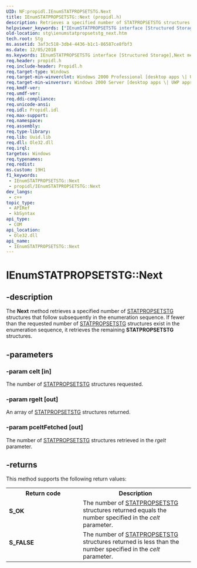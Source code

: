 ```yaml
---
UID: NF:propidl.IEnumSTATPROPSETSTG.Next
title: IEnumSTATPROPSETSTG::Next (propidl.h)
description: Retrieves a specified number of STATPROPSETSTG structures that follow subsequently in the enumeration sequence.
helpviewer_keywords: ["IEnumSTATPROPSETSTG interface [Structured Storage]","Next method","IEnumSTATPROPSETSTG.Next","IEnumSTATPROPSETSTG::Next","Next","Next method [Structured Storage]","Next method [Structured Storage]","IEnumSTATPROPSETSTG interface","propidlbase/IEnumSTATPROPSETSTG::Next","stg.ienumstatpropsetstg_next"]
old-location: stg\ienumstatpropsetstg_next.htm
tech.root: Stg
ms.assetid: 3af3c518-3db4-4436-b1c1-86587ce8fbf3
ms.date: 12/05/2018
ms.keywords: IEnumSTATPROPSETSTG interface [Structured Storage],Next method, IEnumSTATPROPSETSTG.Next, IEnumSTATPROPSETSTG::Next, Next, Next method [Structured Storage], Next method [Structured Storage],IEnumSTATPROPSETSTG interface, propidlbase/IEnumSTATPROPSETSTG::Next, stg.ienumstatpropsetstg_next
req.header: propidl.h
req.include-header: Propidl.h
req.target-type: Windows
req.target-min-winverclnt: Windows 2000 Professional [desktop apps \| UWP apps]
req.target-min-winversvr: Windows 2000 Server [desktop apps \| UWP apps]
req.kmdf-ver: 
req.umdf-ver: 
req.ddi-compliance: 
req.unicode-ansi: 
req.idl: Propidl.idl
req.max-support: 
req.namespace: 
req.assembly: 
req.type-library: 
req.lib: Uuid.lib
req.dll: Ole32.dll
req.irql: 
targetos: Windows
req.typenames: 
req.redist: 
ms.custom: 19H1
f1_keywords:
 - IEnumSTATPROPSETSTG::Next
 - propidl/IEnumSTATPROPSETSTG::Next
dev_langs:
 - c++
topic_type:
 - APIRef
 - kbSyntax
api_type:
 - COM
api_location:
 - Ole32.dll
api_name:
 - IEnumSTATPROPSETSTG::Next
---
```


# IEnumSTATPROPSETSTG::Next


## -description

The <b>Next</b> method retrieves a specified number of <a href="/windows/desktop/api/propidl/ns-propidl-statpropsetstg">STATPROPSETSTG</a> structures that follow subsequently in the enumeration sequence. If fewer than the requested number of <a href="/windows/desktop/api/propidl/ns-propidl-statpropsetstg">STATPROPSETSTG</a> structures exist in the enumeration sequence, it retrieves the remaining <b>STATPROPSETSTG</b> structures.

## -parameters

### -param celt [in]

The number of <a href="/windows/desktop/api/propidl/ns-propidl-statpropsetstg">STATPROPSETSTG</a> structures requested.

### -param rgelt [out]

An array of <a href="/windows/desktop/api/propidl/ns-propidl-statpropsetstg">STATPROPSETSTG</a> structures returned.

### -param pceltFetched [out]

The number of <a href="/windows/desktop/api/propidl/ns-propidl-statpropsetstg">STATPROPSETSTG</a> structures  retrieved in the <i>rgelt</i> parameter.

## -returns

This method supports the following return values:

<table>
<tr>
<th>Return code</th>
<th>Description</th>
</tr>
<tr>
<td width="40%">
<dl>
<dt><b>S_OK</b></dt>
</dl>
</td>
<td width="60%">
The number of <a href="/windows/desktop/api/propidl/ns-propidl-statpropsetstg">STATPROPSETSTG</a> structures returned equals the number specified in the <i>celt</i> parameter.

</td>
</tr>
<tr>
<td width="40%">
<dl>
<dt><b>S_FALSE</b></dt>
</dl>
</td>
<td width="60%">
The number of <a href="/windows/desktop/api/propidl/ns-propidl-statpropsetstg">STATPROPSETSTG</a> structures returned is less than the number specified in the <i>celt</i> parameter.

</td>
</tr>
</table>

